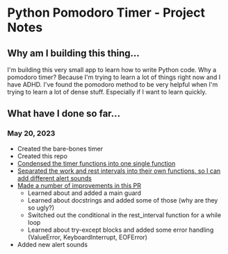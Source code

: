 # Python Pomodoro Timer - Project Notes

## Why am I building this thing...

I'm building this very small app to learn how to write Python code. Why a pomodoro timer? Because I'm trying to learn a lot of things right now and I have ADHD. I've found the pomodoro method to be very helpful when I'm trying to learn a lot of dense stuff. Especially if I want to learn quickly.

## What have I done so far...

### May 20, 2023

- Created the bare-bones timer
- Created this repo
- [Condensed the timer functions into one single function](https://github.com/stephburton/pom_timer/pull/1)
- [Separated the work and rest intervals into their own functions, so I can add different alert sounds](https://github.com/stephburton/pom_timer/pull/2)
- [Made a number of improvements in this PR](https://github.com/stephburton/pom_timer/pull/3)
  - Learned about and added a main guard
  - Learned about docstrings and added some of those (why are they so ugly?)
  - Switched out the conditional in the rest_interval function for a while loop
  - Learned about try-except blocks and added some error handling (ValueError, KeyboardInterrupt, EOFError)
- Added new alert sounds
